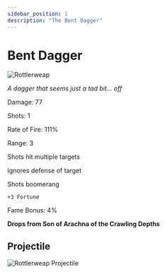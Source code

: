 ```yaml
---
sidebar_position: 1
description: "The Bent Dagger"
---
```


# Bent Dagger

![Rottlerweap](http://i.imgur.com/GDxoeWr.png)

<i>A dagger that seems just a tad bit... off</i>

Damage: 77

Shots: 1

Rate of Fire: 111%

Range: 3

Shots hit multiple targets

Ignores defense of target

Shots boomerang

    +3 Fortune

Fame Bonus: 4%

**Drops from Son of Arachna of the Crawling Depths**

## Projectile

![Rottlerweap Projectile](https://cdn.discordapp.com/attachments/1160376179996496013/1170828621649293455/bentdagger.gif)
